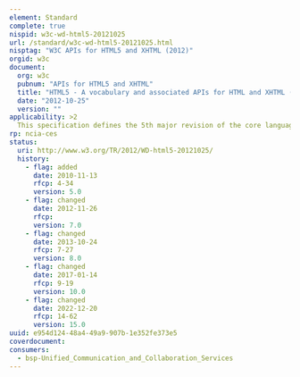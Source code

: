 ```yaml
---
element: Standard
complete: true
nispid: w3c-wd-html5-20121025
url: /standard/w3c-wd-html5-20121025.html
nisptag: "W3C APIs for HTML5 and XHTML (2012)"
orgid: w3c
document:
  org: w3c
  pubnum: "APIs for HTML5 and XHTML"
  title: "HTML5 - A vocabulary and associated APIs for HTML and XHTML (2012)"
  date: "2012-10-25"
  version: ""
applicability: >2
  This specification defines the 5th major revision of the core language of the World Wide Web  the Hypertext Markup Language (HTML). In this version, new features are introduced to help Web application authors, new elements are introduced based on research into prevailing authoring practices, and special attention has been given to defining clear conformance criteria for user agents in an effort to improve interoperability.
rp: ncia-ces
status:
  uri: http://www.w3.org/TR/2012/WD-html5-20121025/
  history: 
    - flag: added
      date: 2010-11-13
      rfcp: 4-34
      version: 5.0
    - flag: changed
      date: 2012-11-26
      rfcp: 
      version: 7.0
    - flag: changed
      date: 2013-10-24
      rfcp: 7-27
      version: 8.0
    - flag: changed
      date: 2017-01-14
      rfcp: 9-19
      version: 10.0
    - flag: changed
      date: 2022-12-20
      rfcp: 14-62
      version: 15.0
uuid: e954d124-48a4-49a9-907b-1e352fe373e5
coverdocument:
consumers:
  - bsp-Unified_Communication_and_Collaboration_Services
---
```

